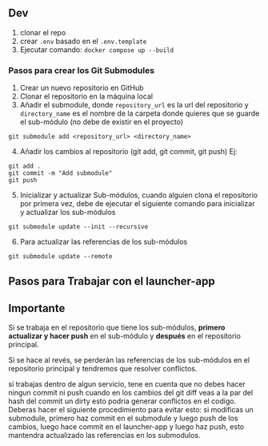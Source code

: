 ## Dev

1. clonar el repo
2.  crear `.env` basado en el `.env.template`
3. Ejecutar comando: `docker compose up --build`





### Pasos para crear los Git Submodules


1. Crear un nuevo repositorio en GitHub
2. Clonar el repositorio en la máquina local
3. Añadir el submodule, donde `repository_url` es la url del repositorio y `directory_name` es el nombre de la carpeta donde quieres que se guarde el sub-módulo (no debe de existir en el proyecto)
```
git submodule add <repository_url> <directory_name>
```
4. Añadir los cambios al repositorio (git add, git commit, git push)
Ej:
```
git add .
git commit -m "Add submodule"
git push
```
5. Inicializar y actualizar Sub-módulos, cuando alguien clona el repositorio por primera vez, debe de ejecutar el siguiente comando para inicializar y actualizar los sub-módulos
```
git submodule update --init --recursive
```
6. Para actualizar las referencias de los sub-módulos
```
git submodule update --remote

```

## Pasos para Trabajar con el launcher-app


## Importante
Si se trabaja en el repositorio que tiene los sub-módulos, **primero actualizar y hacer push** en el sub-módulo y **después** en el repositorio principal. 

Si se hace al revés, se perderán las referencias de los sub-módulos en el repositorio principal y tendremos que resolver conflictos.

 si trabajas dentro de algun servicio, tene en cuenta que no debes hacer ningun commit ni push cuando en los cambios del git diff veas a la par del hash del commit un dirty esto podria generar conflictos en el codigo.
 Deberas hacer el siguiente procedimiento para evitar esto:
 si modificas un submodule, primero haz commit en el submodule y luego push de los cambios,
 luego hace commit en el launcher-app y luego haz push, esto mantendra actualizado las referencias en los submodulos.



